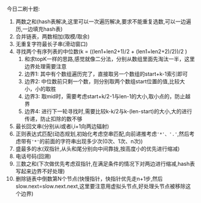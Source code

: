 今日二刷十题:
1. 两数之和(hash表解决,这里可以一次遍历解决,要求不能重复选数,可以一边遍历,一边填充hash表)
2. 合并链表，两数相加(取模/取余)
3. 无重复字符最长子串(滑动窗口)
4. 寻找两个有序列表的中位数(k = ((len1+len2+1)/2 + (len1+len2+2)/2))/2 )
   1. 和求topK一样的思路,感觉就像二分法，分别从数组里面先淘汰一半，这里边界处理需要注意
   2. 边界1: 其中有个数组遍历完了，直接取另一个数组的start+k-1索引即可
   3. 边界2: 中位数前只剩一个数，则分别取两个数组start位置的值,比较大小，小的取胜
   4. 边界3: 取mid时，需要考虑start+k/2-1与len-1的大小,取小点的，防止越界
   5. 边界4: 进行下一轮寻找时,需要比较k-k/2与k-(len-start)的大小,大的进行传递，防止扣除的数不够
5. 最长回文串(分别从i或者i,i+1向两边辐射)
6. 正则表达式匹配(动态规划,初始化考虑空串匹配,向前递推考虑`'*'、'.'`,然后考虑带有`'*'`的前面的字符串出现多少次(0次、1次、n次))
7. 盛最多的水(双指针,从头和尾分别向中间靠拢,按高度小的优先进行缩减)
8. 电话号码(回溯)
9. 三数之和(下次做优先考虑双指针,在满足条件的情况下对两边进行缩减,hash表写起来边界不好处理)
10. 删除链表中倒数第N个节点(快慢指针，快指针优先走n+1步,然后slow.next=slow.next.next,这里要注意用虚拟头节点,好处理头节点被移除这个边界)